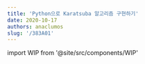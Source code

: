 ```yaml
---
title: 'Python으로 Karatsuba 알고리즘 구현하기'
date: 2020-10-17
authors: anaclumos
slug: '/383A01'
---
```


import WIP from '@site/src/components/WIP'

<WIP state="translating" />
